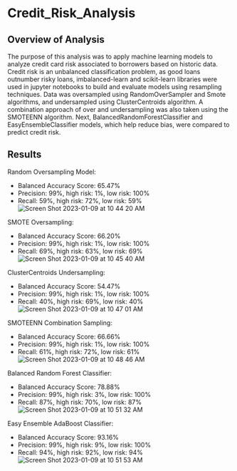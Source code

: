 # Credit_Risk_Analysis

## Overview of Analysis
The purpose of this analysis was to apply machine learning models to analyze credit card risk associated to borrowers based on historic data.
Credit risk is an unbalanced classification problem, as good loans outnumber risky loans, imbalanced-learn and scikit-learn libraries were used in jupyter notebooks to build and evaluate models using resampling techniques. 
Data was oversampled using RandomOverSampler and Smote algorithms, and undersampled using ClusterCentroids algorithm. A combination approach of over and undersampling was also taken using the SMOTEENN algorithm. Next, BalancedRandomForestClassifier and EasyEnsembleClassifier models, which help reduce bias, were compared to predict credit risk.

## Results
Random Oversampling Model:
- Balanced Accuracy Score: 65.47%
- Precision: 99%, high risk: 1%, low risk: 100%
- Recall: 59%, high risk: 72%, low risk: 59%
![Screen Shot 2023-01-09 at 10 44 20 AM](https://user-images.githubusercontent.com/111692952/211348482-e471369f-a0be-4128-8006-4933e59c7c79.png)

SMOTE Oversampling:
- Balanced Accuracy Score: 66.20%
- Precision: 99%, high risk: 1%, low risk: 100%
- Recall: 69%, high risk: 63%, low risk: 69%
![Screen Shot 2023-01-09 at 10 45 40 AM](https://user-images.githubusercontent.com/111692952/211348710-c163785a-2dc6-4b15-8ac9-0cea698fb3f6.png)

ClusterCentroids Undersampling:
- Balanced Accuracy Score: 54.47%
- Precision: 99%, high risk: 1%, low risk: 100%
- Recall: 40%, high risk: 69%, low risk: 40%
![Screen Shot 2023-01-09 at 10 47 01 AM](https://user-images.githubusercontent.com/111692952/211349049-6eb49480-5ea6-4de0-a290-34ef0a575768.png)

SMOTEENN Combination Sampling:
- Balanced Accuracy Score: 66.66%
- Precision: 99%, high risk: 1%, low risk: 100%
- Recall: 61%, high risk: 72%, low risk: 61%
![Screen Shot 2023-01-09 at 10 48 46 AM](https://user-images.githubusercontent.com/111692952/211349411-fe0bdaf7-692e-4249-b107-766b1258054f.png)

Balanced Random Forest Classifier:
- Balanced Accuracy Score: 78.88%
- Precision: 99%, high risk: 3%, low risk: 100%
- Recall: 87%, high risk: 70%, low risk: 87%
![Screen Shot 2023-01-09 at 10 51 32 AM](https://user-images.githubusercontent.com/111692952/211350078-6e3c2010-5ec7-4cea-a61f-052e17e2b616.png)

Easy Ensemble AdaBoost Classifier:
- Balanced Accuracy Score: 93.16%
- Precision: 99%, high risk: 9%, low risk: 100%
- Recall: 94%, high risk: 92%, low risk: 94%
![Screen Shot 2023-01-09 at 10 51 53 AM](https://user-images.githubusercontent.com/111692952/211350134-b0e01e29-ca73-44f1-bad6-b14f21210e00.png)




